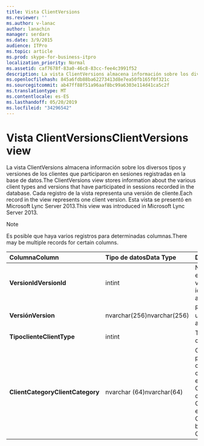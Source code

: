 ```yaml
---
title: Vista ClientVersions
ms.reviewer: ''
ms.author: v-lanac
author: lanachin
manager: serdars
ms.date: 3/9/2015
audience: ITPro
ms.topic: article
ms.prod: skype-for-business-itpro
localization_priority: Normal
ms.assetid: caf7678f-83a0-46c8-83cc-fee4c3991f52
description: La vista ClientVersions almacena información sobre los diversos tipos y versiones de los clientes que participaron en sesiones registradas en la base de datos. Cada registro de la vista representa una versión de cliente. Esta vista se presentó en Microsoft Lync Server 2013.
ms.openlocfilehash: 845a6fdb88ba62273413d8e7ea50fb165f0f321c
ms.sourcegitcommit: ab47ff88f51a96aaf8bc99a6303e114d41ca5c2f
ms.translationtype: MT
ms.contentlocale: es-ES
ms.lasthandoff: 05/20/2019
ms.locfileid: "34296542"
---
```

# <a name="clientversions-view"></a><span data-ttu-id="ac52b-105">Vista ClientVersions</span><span class="sxs-lookup"><span data-stu-id="ac52b-105">ClientVersions view</span></span>
 
<span data-ttu-id="ac52b-106">La vista ClientVersions almacena información sobre los diversos tipos y versiones de los clientes que participaron en sesiones registradas en la base de datos.</span><span class="sxs-lookup"><span data-stu-id="ac52b-106">The ClientVersions view stores information about the various client types and versions that have participated in sessions recorded in the database.</span></span> <span data-ttu-id="ac52b-107">Cada registro de la vista representa una versión de cliente.</span><span class="sxs-lookup"><span data-stu-id="ac52b-107">Each record in the view represents one client version.</span></span> <span data-ttu-id="ac52b-108">Esta vista se presentó en Microsoft Lync Server 2013.</span><span class="sxs-lookup"><span data-stu-id="ac52b-108">This view was introduced in Microsoft Lync Server 2013.</span></span>
  
> [!NOTE]
> <span data-ttu-id="ac52b-109">Es posible que haya varios registros para determinadas columnas.</span><span class="sxs-lookup"><span data-stu-id="ac52b-109">There may be multiple records for certain columns.</span></span> 
  
|<span data-ttu-id="ac52b-110">**Columna**</span><span class="sxs-lookup"><span data-stu-id="ac52b-110">**Column**</span></span>|<span data-ttu-id="ac52b-111">**Tipo de datos**</span><span class="sxs-lookup"><span data-stu-id="ac52b-111">**Data Type**</span></span>|<span data-ttu-id="ac52b-112">**Detalles**</span><span class="sxs-lookup"><span data-stu-id="ac52b-112">**Details**</span></span>|
|:-----|:-----|:-----|
|<span data-ttu-id="ac52b-113">**VersionId**</span><span class="sxs-lookup"><span data-stu-id="ac52b-113">**VersionId**</span></span> <br/> |<span data-ttu-id="ac52b-114">int</span><span class="sxs-lookup"><span data-stu-id="ac52b-114">int</span></span>  <br/> |<span data-ttu-id="ac52b-115">Número único que identifica este tipo de cliente y versión.</span><span class="sxs-lookup"><span data-stu-id="ac52b-115">Unique number identifying this client type and version.</span></span>  <br/> |
|<span data-ttu-id="ac52b-116">**Versión**</span><span class="sxs-lookup"><span data-stu-id="ac52b-116">**Version**</span></span> <br/> |<span data-ttu-id="ac52b-117">nvarchar(256)</span><span class="sxs-lookup"><span data-stu-id="ac52b-117">nvarchar(256)</span></span>  <br/> |<span data-ttu-id="ac52b-118">Representa el agente de usuario.</span><span class="sxs-lookup"><span data-stu-id="ac52b-118">Represents the user agent.</span></span>  <br/> |
|<span data-ttu-id="ac52b-119">**Tipocliente**</span><span class="sxs-lookup"><span data-stu-id="ac52b-119">**ClientType**</span></span> <br/> |<span data-ttu-id="ac52b-120">int</span><span class="sxs-lookup"><span data-stu-id="ac52b-120">int</span></span>  <br/> |<span data-ttu-id="ac52b-121">Tipo de cliente.</span><span class="sxs-lookup"><span data-stu-id="ac52b-121">Type of client.</span></span>  <br/> |
|<span data-ttu-id="ac52b-122">**ClientCategory**</span><span class="sxs-lookup"><span data-stu-id="ac52b-122">**ClientCategory**</span></span> <br/> |<span data-ttu-id="ac52b-123">nvarchar (64)</span><span class="sxs-lookup"><span data-stu-id="ac52b-123">nvarchar(64)</span></span>  <br/> |<span data-ttu-id="ac52b-124">Categoría a la que pertenece el cliente.</span><span class="sxs-lookup"><span data-stu-id="ac52b-124">Category that the client belongs to.</span></span> <span data-ttu-id="ac52b-125">Por ejemplo, la Conferencing_Attendant_ de cliente 1.0 pertenece a la CAA de ClientCategory.</span><span class="sxs-lookup"><span data-stu-id="ac52b-125">For example, the client Conferencing_Attendant_1.0 belongs to the ClientCategory CAA.</span></span>  <br/> |
   

